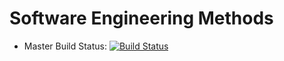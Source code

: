 # Software Engineering Methods
- Master Build Status: [![Build Status](https://travis-ci.org/JustSomeSlugcat/sem.svg?branch=master)](https://travis-ci.org/JustSomeSlugcat/sem)